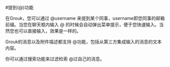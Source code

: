 #提到(@)功能

在Grouk，您可以通过 @username 来提到某个同事，username即您同事的邮箱前缀。当您在聊天框内输入 @ 的时候会自动弹出菜单提示，便于您快速输入。当然您也可以直接输入，效果是一样的。

Grouk的消息以及附件描述都支持 @功能，包括从第三方集成输入的消息的文本内容。

你可以通过搜索功能来过滤检索 @过自己的消息。

